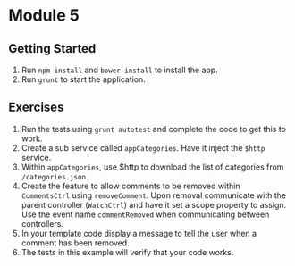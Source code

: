 # Module 5

## Getting Started
1. Run `npm install` and `bower install` to install the app.
2. Run `grunt` to start the application.

## Exercises
1. Run the tests using `grunt autotest` and complete the code to get this to work.
  1. Create a sub service called `appCategories`. Have it inject the `$http` service.
  2. Within `appCategories`, use $http to download the list of categories from `/categories.json`.
  3. Create the feature to allow comments to be removed within `CommentsCtrl` using `removeComment`. Upon removal communicate with the parent controller (`WatchCtrl`) and have it set a scope property to assign. Use the event name `commentRemoved` when communicating between controllers.
  4. In your template code display a message to tell the user when a comment has been removed.
  5. The tests in this example will verify that your code works.
